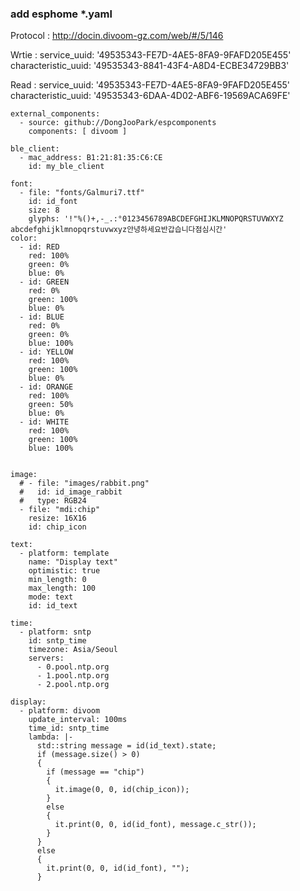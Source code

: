 ### add esphome *.yaml
Protocol : http://docin.divoom-gz.com/web/#/5/146

Wrtie : service_uuid: '49535343-FE7D-4AE5-8FA9-9FAFD205E455' characteristic_uuid: '49535343-8841-43F4-A8D4-ECBE34729BB3'

Read : service_uuid: '49535343-FE7D-4AE5-8FA9-9FAFD205E455' characteristic_uuid: '49535343-6DAA-4D02-ABF6-19569ACA69FE'

```
external_components:
  - source: github://DongJooPark/espcomponents
    components: [ divoom ]

ble_client:
  - mac_address: B1:21:81:35:C6:CE
    id: my_ble_client

font:
  - file: "fonts/Galmuri7.ttf"
    id: id_font
    size: 8
    glyphs: '!"%()+,-_.:°0123456789ABCDEFGHIJKLMNOPQRSTUVWXYZ abcdefghijklmnopqrstuvwxyz안녕하세요반갑습니다점심시간'
color:
  - id: RED
    red: 100%
    green: 0%
    blue: 0%
  - id: GREEN
    red: 0%
    green: 100%
    blue: 0%
  - id: BLUE
    red: 0%
    green: 0%
    blue: 100%
  - id: YELLOW
    red: 100%
    green: 100%
    blue: 0%
  - id: ORANGE
    red: 100%
    green: 50%
    blue: 0%
  - id: WHITE
    red: 100%
    green: 100%
    blue: 100%


image:
  # - file: "images/rabbit.png"
  #   id: id_image_rabbit
  #   type: RGB24
  - file: "mdi:chip"
    resize: 16X16
    id: chip_icon

text:
  - platform: template
    name: "Display text"
    optimistic: true
    min_length: 0
    max_length: 100
    mode: text
    id: id_text

time:
  - platform: sntp
    id: sntp_time
    timezone: Asia/Seoul
    servers: 
      - 0.pool.ntp.org
      - 1.pool.ntp.org
      - 2.pool.ntp.org

display:
  - platform: divoom
    update_interval: 100ms
    time_id: sntp_time
    lambda: |-
      std::string message = id(id_text).state;
      if (message.size() > 0)
      {
        if (message == "chip")
        {
          it.image(0, 0, id(chip_icon));
        }
        else 
        {
          it.print(0, 0, id(id_font), message.c_str());
        }
      }
      else
      {
        it.print(0, 0, id(id_font), "");
      }



```
